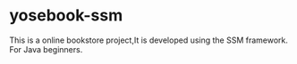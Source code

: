 # yosebook-ssm
This is a online bookstore project,It is developed using the SSM framework. For Java beginners.
